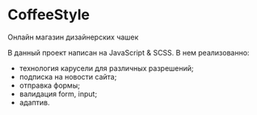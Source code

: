 # CoffeeStyle
Онлайн магазин дизайнерских чашек

В данный проект написан на JavaScript & SCSS. В нем реализованно:

- технология карусели для различных разрешений;
- подписка на новости сайта;
- отправка формы;
- валидация form, input;
- адаптив.

